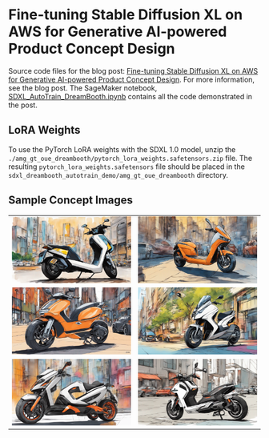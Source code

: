 # Fine-tuning Stable Diffusion XL on AWS for Generative AI-powered Product Concept Design

Source code files for the blog post: [Fine-tuning Stable Diffusion XL on AWS for Generative AI-powered Product Concept Design](https://garystafford.medium.com/fine-tuning-stable-diffusion-xl-on-aws-for-generative-ai-powered-product-concept-design-dae6f4c8c8fa). For more information, see the blog post. The SageMaker notebook, [SDXL_AutoTrain_DreamBooth.ipynb](SDXL_AutoTrain_DreamBooth.ipynb) contains all the code demonstrated in the post.

## LoRA Weights

To use the PyTorch LoRA weights with the SDXL 1.0 model, unzip the `./amg_gt_oue_dreambooth/pytorch_lora_weights.safetensors.zip` file. The resulting `pytorch_lora_weights.safetensors` file should be placed in the `sdxl_dreambooth_autotrain_demo/amg_gt_oue_dreambooth` directory.

## Sample Concept Images

<table>
    <tr>
        <td>
            <img src="./image_samples/image_001.png" alt="DreamBooth" width="512"/>
        </td>
        <td>
            <img src="./image_samples/image_002.png" alt="DreamBooth" width="512"/>
        </td>
    </tr>
    <tr>
        <td>
            <img src="./image_samples/image_003.png" alt="DreamBooth" width="512"/>
        </td>
        <td>
            <img src="./image_samples/image_004.png" alt="DreamBooth" width="512"/>
        </td>
    </tr>
    <tr>
        <td>
            <img src="./image_samples/image_005.png" alt="DreamBooth" width="512"/>
        </td>
        <td>
            <img src="./image_samples/image_006.png" alt="DreamBooth" width="512"/>
        </td>
    </tr>
</table>
